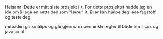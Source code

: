 Heisann. Dette er mitt siste prosjekt i it.
For dette prosjektet hadde jeg en ide om å lage en nettsiden som "lærer" it. Eller kan hjelpe deg lese fagstoff og teste deg.


nettsiden gir småtips og går gjennom noen enkle regler til både html, css og javascript.
